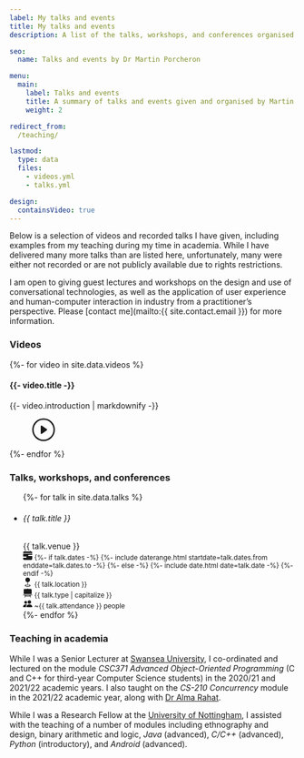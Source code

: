 ```yaml
---
label: My talks and events
title: My talks and events
description: A list of the talks, workshops, and conferences organised by Martin Porcheron, including a number of recorded videos.

seo:
  name: Talks and events by Dr Martin Porcheron

menu:
  main:
    label: Talks and events
    title: A summary of talks and events given and organised by Martin Porhceron, as well as courses taught in academia.
    weight: 2

redirect_from:
  /teaching/

lastmod:
  type: data
  files:
    - videos.yml
    - talks.yml

design:
  containsVideo: true
---
```


Below is a selection of videos and recorded talks I have given, including examples from my teaching during my time in academia. While I have delivered many more talks than are listed here, unfortunately, many were either not recorded or are not publicly available due to rights restrictions.

I am open to giving guest lectures and workshops on the design and use of conversational technologies, as well as the application of user experience and human-computer interaction in industry from a practitioner’s perspective. Please [contact me](mailto:{{ site.contact.email }}) for more information.

<!-- begin collapsible section -->

### Videos

{%- for video in site.data.videos %}
<div class="video-outer-container d-flex {% unless forloop.last %}border-bottom{% endunless %} {% unless forloop.first %}mt-3{% endunless %}">
  <div class="flex-grow-1 {% unless forloop.last %}mb-3{% endunless %}">
    <h4 class="mb-1">
      {{- video.title -}}
    </h4>
    {{- video.introduction | markdownify -}}
  </div>
  <div class="flex-shrink-0 video-container w-25 ms-3 {% unless forloop.last %}mb-3{% endunless %}">
    <figure class="video px-0 border rounded-3">
      <div class="w-100 video-unactivated" data-video="{{ video.url }}" id="video{{ forloop.index }}">
        <div class="bg-dark text-white p-lg-4 p-md-3 py-2 rounded-3 cta-link text-center">
          <svg xmlns="http://www.w3.org/2000/svg" width="40" height="40" fill="currentColor" class="bi bi-play-circle" viewBox="0 0 16 16">
            <path d="M8 15A7 7 0 1 1 8 1a7 7 0 0 1 0 14m0 1A8 8 0 1 0 8 0a8 8 0 0 0 0 16"></path>
            <path d="M6.271 5.055a.5.5 0 0 1 .52.038l3.5 2.5a.5.5 0 0 1 0 .814l-3.5 2.5A.5.5 0 0 1 6 10.5v-5a.5.5 0 0 1 .271-.445"></path>
          </svg>  
        </div>
      </div>
    </figure>
  </div>
</div>
{%- endfor %}

<!-- end collapsible section -->
<!-- begin collapsible section -->

### Talks, workshops, and conferences

<ul class="list-unstyled d-flex flex-wrap">
  {%- for talk in site.data.talks %}
    <li class="d-flex flex-fill w-lg-50 w-100 p-lg-1 py-2 ">
      <div class="d-flex flex-grow-1 talk rounded-2 p-3">
        <div class="d-flex flex-row flex-wrap justify-content-start align-items-start w-100">
          <div class="w-100 flex-grow-1">
            <h6 class="d-block mb-1 fw-semibold">{{ talk.title }}</h6>
            <span class="small">{{ talk.venue }}</span>
          </div>
          <div class="w-100 d-flex align-self-end p-0">
            <div class="d-inline-flex flex-column flex-wrap w-50 mt-2">
              <div class="d-flex flex-row align-items-center me-3">
                <span class="text-muted flex-shrink-0 me-2">
                  <svg xmlns="http://www.w3.org/2000/svg" width="16" height="16" fill="currentColor" class="bi bi-calendar-range-fill" viewBox="0 0 16 16">
                    <path d="M4 .5a.5.5 0 0 0-1 0V1H2a2 2 0 0 0-2 2v1h16V3a2 2 0 0 0-2-2h-1V.5a.5.5 0 0 0-1 0V1H4zM16 7V5H0v5h5a1 1 0 1 1 0 2H0v2a2 2 0 0 0 2 2h12a2 2 0 0 0 2-2V9h-6a1 1 0 1 1 0-2z"/>
                  </svg>
                </span>
                <small class="text-muted mt-1">
                  {%- if talk.dates -%}
                    {%- include daterange.html startdate=talk.dates.from enddate=talk.dates.to -%}
                  {%- else -%}
                    {%- include date.html date=talk.date -%}
                  {%- endif -%}
                </small>
              </div>
              <div class="d-flex flex-row align-items-center mt-2 me-3">
                <span class="text-muted flex-shrink-0 me-2">
                  <svg xmlns="http://www.w3.org/2000/svg" width="16" height="16" fill="currentColor" class="bi bi-geo-fill" viewBox="0 0 16 16">
                    <path fill-rule="evenodd" d="M4 4a4 4 0 1 1 4.5 3.969V13.5a.5.5 0 0 1-1 0V7.97A4 4 0 0 1 4 3.999zm2.493 8.574a.5.5 0 0 1-.411.575c-.712.118-1.28.295-1.655.493a1.3 1.3 0 0 0-.37.265.3.3 0 0 0-.057.09V14l.002.008.016.033a.6.6 0 0 0 .145.15c.165.13.435.27.813.395.751.25 1.82.414 3.024.414s2.273-.163 3.024-.414c.378-.126.648-.265.813-.395a.6.6 0 0 0 .146-.15l.015-.033L12 14v-.004a.3.3 0 0 0-.057-.09 1.3 1.3 0 0 0-.37-.264c-.376-.198-.943-.375-1.655-.493a.5.5 0 1 1 .164-.986c.77.127 1.452.328 1.957.594C12.5 13 13 13.4 13 14c0 .426-.26.752-.544.977-.29.228-.68.413-1.116.558-.878.293-2.059.465-3.34.465s-2.462-.172-3.34-.465c-.436-.145-.826-.33-1.116-.558C3.26 14.752 3 14.426 3 14c0-.599.5-1 .961-1.243.505-.266 1.187-.467 1.957-.594a.5.5 0 0 1 .575.411"/>
                  </svg>
                </span>
                <small class="text-muted mt-1">{{ talk.location }}</small>
              </div>
            </div>
            <div class="d-inline-flex flex-column flex-wrap flex-grow-1 mt-2">
              <div class="d-flex flex-row align-items-center me-3">
                <span class="text-muted flex-shrink-0 me-2">
                  <svg xmlns="http://www.w3.org/2000/svg" width="16" height="16" fill="currentColor" class="bi bi-easel2-fill" viewBox="0 0 16 16">
                    <path d="M8.447.276a.5.5 0 0 0-.894 0L7.19 1H2.5A1.5 1.5 0 0 0 1 2.5V10h14V2.5A1.5 1.5 0 0 0 13.5 1H8.809z"/>
                    <path fill-rule="evenodd" d="M.5 11a.5.5 0 0 0 0 1h2.86l-.845 3.379a.5.5 0 0 0 .97.242L3.89 14h8.22l.405 1.621a.5.5 0 0 0 .97-.242L12.64 12h2.86a.5.5 0 0 0 0-1zm3.64 2 .25-1h7.22l.25 1z"/>
                  </svg>
                </span>
                <small class="text-muted mt-1">{{ talk.type | capitalize }}</small>
              </div>
              <div class="d-flex flex-row align-items-center mt-2">
                <span class="text-muted flex-shrink-0 me-2">
                  <svg xmlns="http://www.w3.org/2000/svg" width="16" height="16" fill="currentColor" class="bi bi-people-fill" viewBox="0 0 16 16">
                    <path d="M7 14s-1 0-1-1 1-4 5-4 5 3 5 4-1 1-1 1zm4-6a3 3 0 1 0 0-6 3 3 0 0 0 0 6m-5.784 6A2.24 2.24 0 0 1 5 13c0-1.355.68-2.75 1.936-3.72A6.3 6.3 0 0 0 5 9c-4 0-5 3-5 4s1 1 1 1zM4.5 8a2.5 2.5 0 1 0 0-5 2.5 2.5 0 0 0 0 5"/>
                  </svg>
                </span>
                <small class="text-muted mt-1">~{{ talk.attendance }} people</small>
              </div>
            </div>
          </div>
        </div>
      </div>
    </li>
  {%- endfor %}
</ul>

<!-- end collapsible section -->
<!-- begin collapsible section -->

### Teaching in academia

While I was a Senior Lecturer at [Swansea University](https://www.swansea.ac.uk/compsci/ "Computer Science at Swansea University"), I co-ordinated and lectured on the module *CSC371 Advanced Object-Oriented Programming* (C and C++ for third-year Computer Science students) in the 2020/21 and 2021/22 academic years. I also taught on the *CS-210 Concurrency* module in the 2021/22 academic year, along with [Dr Alma Rahat](https://www.swansea.ac.uk/staff/a.a.m.rahat/ "Alma Rahat on the Swansea University website").

While I was a Research Fellow at the [University of Nottingham](https://www.nottingham.ac.uk/computerscience/index.aspx "Computer Science at the University of Nottingham"), I assisted with the teaching of a number of modules including ethnography and design, binary arithmetic and logic, *Java* (advanced), *C/C++* (advanced), *Python* (introductory), and *Android* (advanced).

<!-- end collapsible section -->
